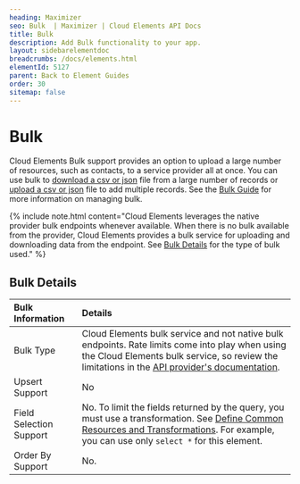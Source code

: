 ```yaml
---
heading: Maximizer
seo: Bulk  | Maximizer | Cloud Elements API Docs
title: Bulk
description: Add Bulk functionality to your app.
layout: sidebarelementdoc
breadcrumbs: /docs/elements.html
elementId: 5127
parent: Back to Element Guides
order: 30
sitemap: false
---
```


# Bulk

Cloud Elements Bulk support provides an option to upload a large number of resources, such as contacts, to a service provider all at once. You can use bulk to [download a csv or json](../../guides/bulk/download.html) file from a large number of records or [upload a csv or json](../../guides/bulk/upload.html) file to add multiple records. See the [Bulk Guide](../../guides/bulk/index.html) for more information on managing bulk.

{% include note.html content="Cloud Elements leverages the native provider bulk endpoints whenever available. When there is no bulk available from the provider, Cloud Elements provides a bulk service for uploading and downloading data from the endpoint. See <a href=#bulk-details>Bulk Details</a> for the type of bulk used." %}

## Bulk Details

| Bulk Information | Details   |
| :------------- | :------------- |
|  Bulk Type  |  Cloud Elements bulk service and not native bulk endpoints. Rate limits come into play when using the Cloud Elements bulk service, so review the limitations in the [API provider's documentation](https://en.wikipedia.org/wiki/Rate_limiting).   |
| Upsert Support | No |
| Field Selection Support | No. To limit the fields returned by the query, you must use a transformation. See [Define Common Resources and Transformations](/docs/guides/common-resources/index.html). For example, you can use only `select *` for this element. |
| Order By Support | No. |
